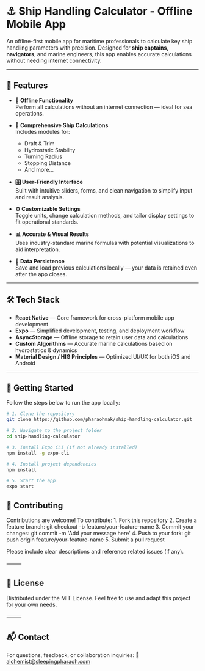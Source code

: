 # ⚓ Ship Handling Calculator - Offline Mobile App

An offline-first mobile app for maritime professionals to calculate key ship handling parameters with precision. Designed for **ship captains, navigators**, and marine engineers, this app enables accurate calculations without needing internet connectivity.

---

## 🚀 Features

- **📴 Offline Functionality**  
  Perform all calculations without an internet connection — ideal for sea operations.

- **📐 Comprehensive Ship Calculations**  
  Includes modules for:
  - Draft & Trim  
  - Hydrostatic Stability  
  - Turning Radius  
  - Stopping Distance  
  - And more...

- **🎛️ User-Friendly Interface**  
  Built with intuitive sliders, forms, and clean navigation to simplify input and result analysis.

- **⚙️ Customizable Settings**  
  Toggle units, change calculation methods, and tailor display settings to fit operational standards.

- **📊 Accurate & Visual Results**  
  Uses industry-standard marine formulas with potential visualizations to aid interpretation.

- **💾 Data Persistence**  
  Save and load previous calculations locally — your data is retained even after the app closes.

---

## 🛠️ Tech Stack

- **React Native** — Core framework for cross-platform mobile app development  
- **Expo** — Simplified development, testing, and deployment workflow  
- **AsyncStorage** — Offline storage to retain user data and calculations  
- **Custom Algorithms** — Accurate marine calculations based on hydrostatics & dynamics  
- **Material Design / HIG Principles** — Optimized UI/UX for both iOS and Android

---

## 🧪 Getting Started

Follow the steps below to run the app locally:

```bash
# 1. Clone the repository
git clone https://github.com/pharaohmak/ship-handling-calculator.git

# 2. Navigate to the project folder
cd ship-handling-calculator

# 3. Install Expo CLI (if not already installed)
npm install -g expo-cli

# 4. Install project dependencies
npm install

# 5. Start the app
expo start
```

## 🤝 Contributing

Contributions are welcome!
To contribute:
	1.	Fork this repository
	2.	Create a feature branch: git checkout -b feature/your-feature-name
	3.	Commit your changes: git commit -m 'Add your message here'
	4.	Push to your fork: git push origin feature/your-feature-name
	5.	Submit a pull request

Please include clear descriptions and reference related issues (if any).

⸻

## 📄 License

Distributed under the MIT License.
Feel free to use and adapt this project for your own needs.

⸻

## 📬 Contact

For questions, feedback, or collaboration inquiries:
📧 alchemist@sleepingpharaoh.com
